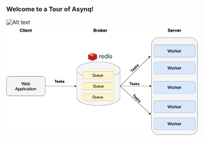 ### Welcome to a Tour of Asynq!
![Alt text]("https://github.com/hibiken/asynq/raw/master/docs/assets/overview.png")
<img src="https://github.com/hibiken/asynq/raw/master/docs/assets/overview.png"/>
